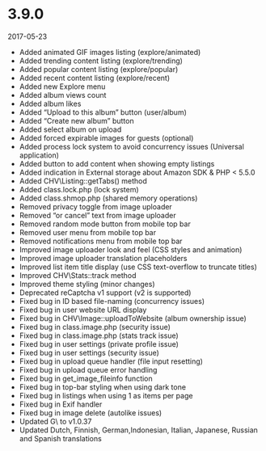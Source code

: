 # 3.9.0

2017-05-23

- Added animated GIF images listing (explore/animated)
- Added trending content listing (explore/trending)
- Added popular content listing (explore/popular)
- Added recent content listing (explore/recent)
- Added new Explore menu
- Added album views count
- Added album likes
- Added “Upload to this album” button (user/album)
- Added “Create new album” button
- Added select album on upload
- Added forced expirable images for guests (optional)
- Added process lock system to avoid concurrency issues (Universal application)
- Added button to add content when showing empty listings
- Added indication in External storage about Amazon SDK & PHP < 5.5.0
- Added CHV\Listing::getTabs() method
- Added class.lock.php (lock system)
- Added class.shmop.php (shared memory operations)
- Removed privacy toggle from image uploader
- Removed “or cancel” text from image uploader
- Removed random mode button from mobile top bar
- Removed user menu from mobile top bar
- Removed notifications menu from mobile top bar
- Improved image uploader look and feel (CSS styles and animation)
- Improved image uploader translation placeholders
- Improved list item title display (use CSS text-overflow to truncate titles)
- Improved CHV\Stats::track method
- Improved theme styling (minor changes)
- Deprecated reCaptcha v1 support (v2 is supported)
- Fixed bug in ID based file-naming (concurrency issues)
- Fixed bug in user website URL display
- Fixed bug in CHV\Image::uploadToWebsite (album ownership issue)
- Fixed bug in class.image.php (security issue)
- Fixed bug in class.image.php (stats track issue)
- Fixed bug in user settings (private profile issue)
- Fixed bug in user settings (security issue)
- Fixed bug in upload queue handler (file input resetting)
- Fixed bug in upload queue error handling
- Fixed bug in get_image_fileinfo function
- Fixed bug in top-bar styling when using dark tone
- Fixed bug in listings when using 1 as items per page
- Fixed bug in Exif handler
- Fixed bug in image delete (autolike issues)
- Updated G\ to v1.0.37
- Updated Dutch, Finnish, German,Indonesian, Italian, Japanese, Russian and Spanish translations
